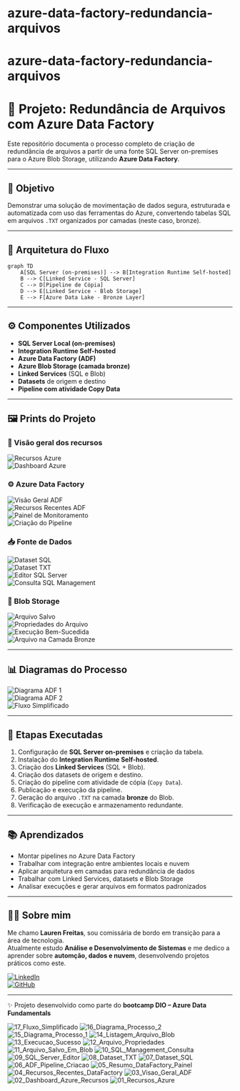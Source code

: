 # azure-data-factory-redundancia-arquivos

# azure-data-factory-redundancia-arquivos

# 🔄 Projeto: Redundância de Arquivos com Azure Data Factory

Este repositório documenta o processo completo de criação de redundância de arquivos a partir de uma fonte SQL Server on-premises para o Azure Blob Storage, utilizando **Azure Data Factory**.

---

## 📌 Objetivo

Demonstrar uma solução de movimentação de dados segura, estruturada e automatizada com uso das ferramentas do Azure, convertendo tabelas SQL em arquivos `.TXT` organizados por camadas (neste caso, bronze).

---

## 🧱 Arquitetura do Fluxo

```mermaid
graph TD
    A[SQL Server (on-premises)] --> B[Integration Runtime Self-hosted]
    B --> C[Linked Service - SQL Server]
    C --> D[Pipeline de Cópia]
    D --> E[Linked Service - Blob Storage]
    E --> F[Azure Data Lake - Bronze Layer]
```

---

## ⚙️ Componentes Utilizados

- **SQL Server Local (on-premises)**  
- **Integration Runtime Self-hosted**
- **Azure Data Factory (ADF)**
- **Azure Blob Storage (camada bronze)**
- **Linked Services** (SQL e Blob)
- **Datasets** de origem e destino
- **Pipeline com atividade Copy Data**

---

## 🖼️ Prints do Projeto

### 🧭 Visão geral dos recursos

![Recursos Azure](imagens/01_Recursos_Azure.png)  
![Dashboard Azure](imagens/02_Dashboard_Azure_Recursos.png)

### ⚙️ Azure Data Factory

![Visão Geral ADF](imagens/03_Visao_Geral_ADF.png)  
![Recursos Recentes ADF](imagens/04_Recursos_Recentes_DataFactory.png)  
![Painel de Monitoramento](imagens/05_Resumo_DataFactory_Painel.png)  
![Criação do Pipeline](imagens/06_ADF_Pipeline_Criacao.png)

### 📥 Fonte de Dados

![Dataset SQL](imagens/07_Dataset_SQL.png)  
![Dataset TXT](imagens/08_Dataset_TXT.png)  
![Editor SQL Server](imagens/09_SQL_Server_Editor.png)  
![Consulta SQL Management](imagens/10_SQL_Management_Consulta.png)

### 💾 Blob Storage

![Arquivo Salvo](imagens/11_Arquivo_Salvo_Em_Blob.png)  
![Propriedades do Arquivo](imagens/12_Arquivo_Propriedades.png)  
![Execução Bem-Sucedida](imagens/13_Execucao_Sucesso.png)  
![Arquivo na Camada Bronze](imagens/14_Listagem_Arquivo_Blob.png)

---

## 📊 Diagramas do Processo

![Diagrama ADF 1](imagens/15_Diagrama_Processo_1.png)  
![Diagrama ADF 2](imagens/16_Diagrama_Processo_2.png)  
![Fluxo Simplificado](imagens/17_Fluxo_Simplificado.png)


---

## 📘 Etapas Executadas

1. Configuração de **SQL Server on-premises** e criação da tabela.
2. Instalação do **Integration Runtime Self-hosted**.
3. Criação dos **Linked Services** (SQL + Blob).
4. Criação dos datasets de origem e destino.
5. Criação do pipeline com atividade de cópia (`Copy Data`).
6. Publicação e execução da pipeline.
7. Geração do arquivo `.TXT` na camada **bronze** do Blob.
8. Verificação de execução e armazenamento redundante.

---

## 📚 Aprendizados

- Montar pipelines no Azure Data Factory
- Trabalhar com integração entre ambientes locais e nuvem
- Aplicar arquitetura em camadas para redundância de dados
- Trabalhar com Linked Services, datasets e Blob Storage
- Analisar execuções e gerar arquivos em formatos padronizados

---

## 👩‍💻 Sobre mim

Me chamo **Lauren Freitas**, sou comissária de bordo em transição para a área de tecnologia.  
Atualmente estudo **Análise e Desenvolvimento de Sistemas** e me dedico a aprender sobre **automção, dados e nuvem**, desenvolvendo projetos práticos como este.

[![LinkedIn](https://img.shields.io/badge/-Lauren%20Freitas-0077B5?logo=linkedin&style=for-the-badge)](https://www.linkedin.com/in/laurend-freitas)  
[![GitHub](https://img.shields.io/badge/-@Lauren--Freitas-181717?logo=github&style=for-the-badge)](https://github.com/Lauren-Freitas)

---

✨ Projeto desenvolvido como parte do **bootcamp DIO – Azure Data Fundamentals**

![17_Fluxo_Simplificado](https://github.com/user-attachments/assets/584b31a4-e26e-4b84-a17f-ac4138983570)
![16_Diagrama_Processo_2](https://github.com/user-attachments/assets/c01803a0-3d84-40bf-b411-8b04f0ce127d)
![15_Diagrama_Processo_1](https://github.com/user-attachments/assets/167145cc-977f-4f54-b44d-faa8e8957cd5)
![14_Listagem_Arquivo_Blob](https://github.com/user-attachments/assets/66a604bb-e263-4405-815a-beb9f8785cff)
![13_Execucao_Sucesso](https://github.com/user-attachments/assets/09a19116-b243-41dd-831e-34f4351644fd)
![12_Arquivo_Propriedades](https://github.com/user-attachments/assets/d556285c-3349-4123-8ec6-bd0a39e20ef4)
![11_Arquivo_Salvo_Em_Blob](https://github.com/user-attachments/assets/b172082f-8fac-48bf-bb2b-b28b54f8fb09)
![10_SQL_Management_Consulta](https://github.com/user-attachments/assets/7393b5e9-3ce9-4371-921b-491013413d08)
![09_SQL_Server_Editor](https://github.com/user-attachments/assets/b9e33361-da16-4e32-b998-cb1652ceb1e2)
![08_Dataset_TXT](https://github.com/user-attachments/assets/cab09bb9-d9ed-44f9-bfae-e647d076232f)
![07_Dataset_SQL](https://github.com/user-attachments/assets/be65943c-a6a8-419e-ad2b-5b11ccb820b8)
![06_ADF_Pipeline_Criacao](https://github.com/user-attachments/assets/541b4715-60b4-446a-b5dc-7c058d2683af)
![05_Resumo_DataFactory_Painel](https://github.com/user-attachments/assets/f11a0395-3546-481f-a160-90576960672f)
![04_Recursos_Recentes_DataFactory](https://github.com/user-attachments/assets/c5a21b66-6f81-4723-bdcb-38b40ddce97d)
![03_Visao_Geral_ADF](https://github.com/user-attachments/assets/a909e5f5-df24-450e-abf0-37d03abc18b3)
![02_Dashboard_Azure_Recursos](https://github.com/user-attachments/assets/166136e1-0647-4c9b-af10-6a462e98447a)
![01_Recursos_Azure](https://github.com/user-attachments/assets/4c0d0c32-f957-4e93-a3bd-5ee00f3907c2)
